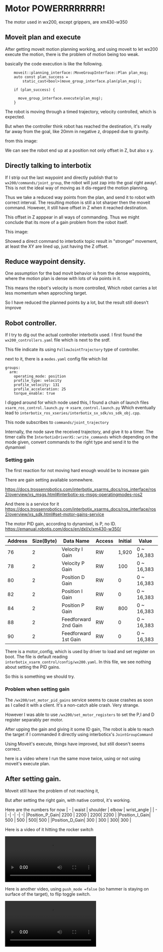
# Motor POWERRRRRRRR!

The motor used in wx200, except grippers, are xm430-w350

## Moveit plan and execute 
After getting moveit motion planning working, and using moveit to let wx200 execute the motion, there is the problem of motion being too weak.

basically the code execution is like the following.
```
    moveit::planning_interface::MoveGroupInterface::Plan plan_msg;
    auto const plan_success =
        static_cast<bool>(move_group_interface.plan(plan_msg));

    if (plan_success) {

      move_group_interface.execute(plan_msg);
    }

```

The robot is moving through a timed trajectory, velocity controlled, which is expected. 

But when the controller think robot has reached the destination, it's really far away from the goal, like 20mm in negative z, dropped due to gravity. 

from this image:

[](medias/moveit-to-click/moveit-exec.png)

We can see the robot end up at a position not only offset in Z, but also x y. 


## Directly talking to interbotix

If I strip out the last waypoint and directly publish that to `wx200/commands/joint_group`, the robot will just zap into the goal right away!. This is not the ideal way of moving as it dis-regard the motion planning. 

Thus we take a reduced way points from the plan, and send it to robot with correct interval. The resulting motion is still a lot sharper then the moveit command. However, it still have offset in Z when it reached destination.

This offset in Z apppear in all ways of commanding. Thus we might conclude that its more of a gain problem from the robot itself.

This image: 
[](medias/moveit-to-click/Direct-JointGroupCommand.png)

Showed a direct command to interbotix topic result in "stronger" movement, at least the XY are lined up, just having the Z offset. 

## Reduce waypoint density.
One assumption for the bad movit behavior is from the dense waypoints, where the motion plan is dense with lots of via points in it.

This means the robot's velocity is more controlled, Which robot carries a lot less momentum when approching target.

So I have reduced the planned points by a lot, but the result still doesn't improve 


## Robot controller.

If I try to dig out the actual controller interbotix used. I first found the `wx200_controllers.yaml` file which is next to the srdf. 

This file indicate its using `FollowJointTrajectory` type of controller. 

next to it, there is a `modes.yaml` config file which list 
```
groups:
  arm:
    operating_mode: position
    profile_type: velocity
    profile_velocity: 131
    profile_acceleration: 25
    torque_enable: true
```

I digged around for which node used this, I found a chain of launch files 
`xsarm_ros_control.launch.py` -> `xsarm_control.launch.py` Which eventually lead to `interbotix_ros_xseries/interbotix_sx_sdk/xs_sdk_obj.cpp`. 

This node subscribes to `commands/joint_trajectory`

Internally, the node save the received trajectory, and give it to a timer. The timer calls the `InterbotixDriverXS::write_commands` which depending on the mode given, convert commands to the right type and send it to the dynamixel


### Setting gain 

The first reaction for not moving hard enough would be to increase gain 

There are gain setting available somewhere.

https://docs.trossenrobotics.com/interbotix_xsarms_docs/ros_interface/ros2/overview/xs_msgs.html#interbotix-xs-msgs-operatingmodes-ros2


And there is a service for it 
https://docs.trossenrobotics.com/interbotix_xsarms_docs/ros_interface/ros2/overview/xs_sdk.html#set-motor-gains-service

The motor PID gain, according to dynamixel, is P, no ID. 
https://emanual.robotis.com/docs/en/dxl/x/xm430-w350/

|Address | 	Size(Byte) | Data Name | Access | Initial| Value | Range | Unit |
| ---- |  ---- |---- |---- |---- |---- |---- |---- |
76 | 2 | Velocity I Gain | RW  | 1,920| 0 ~ 16,383 | - | 
78 | 2 | Velocity P Gain | RW  | 100| 0 ~ 16,383 | - | 
80 | 2 | Position D Gain | RW  | 0| 0 ~ 16,383 | - | 
82 | 2 | Position I Gain | RW  | 0| 0 ~ 16,383 | - | 
84 | 2 | Position P Gain | RW  | 800| 0 ~ 16,383 | - | 
88 | 2 | Feedforward 2nd Gain | RW | 0| 0 ~ 16,383 | - | 
90 | 2 | Feedforward 1st Gain | RW | 0| 0 ~ 16,383 | - | 


There is a motor_config, which is used by driver to load and set register on boot. The file is default reading `interbotix_xsarm_control/config/wx200.yaml`. In this file, we see nothing about setting the PID gains. 

So this is something we should try.

### Problem when setting gain

The `/wx200/set_motor_pid_gains` service seems to cause crashes as soon as I called it with a client. It's a non-catch able crash. Very strange. 

However I was able to use `/wx200/set_motor_registers` to set the P,I and D register separably per motor. 

After upping the gain and giving it some ID gain, The robot is able to reach the target if I commanded it directly using interboticx's `JointGroupCommand`

Using Moveit's execute, things have improved, but still doesn't seems correct.

here is a video where I run the same move twice, using or not using moveit's execute plan.

[](medias/moveit-to-click/moveit_exec_vs_native_Jcmd.mp4)


## After setting gain.

Moveit still have the problem of not reaching it,

But after setting the right gain, with native control, it's working.

Here are the numbers for now
| - | waist | shoulder | elbow | wrist_angle | 
| - | -| -| -| -|
|Position_P_Gain| 2200 | 2200 | 2200|  2200 |
|Position_I_Gain| 500 | 500 | 500|  500 |
|Position_D_Gain| 300 | 300 | 300|  300 |

Here is a video of it hitting the rocker switch 

![](medias/fixed-Arm-pushed-rocker-switch.mp4)

[](https://github.com/Gray-Stone/robot-push-btm/assets/7969697/dcd318d8-0e7c-4379-a509-f3af58af4898)

Here is another video, using `push_mode =false` (so hammer is staying on surface of the target), to flip toggle switch.

![](medias/fixed-Arm-toggle-switch.mp4)

[](https://github.com/Gray-Stone/robot-push-btm/assets/7969697/5e4115c8-5613-4c7c-905e-e1b92695b5f3)